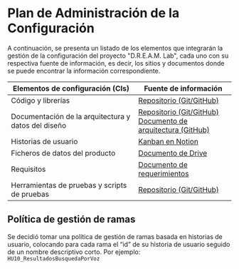 # Plan de Administración de la Configuración

A continuación, se presenta un listado de los elementos que integrarán la gestión de la configuración del proyecto "D.R.E.A.M. Lab", cada uno con su respectiva fuente de información, es decir, los sitios y documentos donde se puede encontrar la información correspondiente.

| Elementos de configuración (CIs) | Fuente de información |
| --- | --- |
| Código y librerías | [Repositorio (Git/GitHub)](https://github.com/CodeCraft-Solutions-DREAM-Lab/) |
| Documentación de la arquitectura y datos del diseño |[ Repositorio (Git/GitHub)](https://github.com/CodeCraft-Solutions-DREAM-Lab/Arquitectura) <br/> [Documento de arquitectura (GitHub)](https://github.com/CodeCraft-Solutions-DREAM-Lab/Wiki/blob/main/Documento-de-Dise%C3%B1o-de-Sistema-(SDD-IEEE-1016).md) |
| Historias de usuario | [Kanban en Notion](https://crimson-silverfish-4d1.notion.site/7ae7440495934b6fb9645943b3cc1efa?v=4b76e9385fae4bc5999616a4ebfc8568&pvs=4) |
| Ficheros de datos del producto | [Documento de Drive](https://docs.google.com/document/d/1NCXz10_kXLcwqjc1Ox1b_gTT3FTa8ONJIeBkBpCTjMI/edit?usp=sharing) |
| Requisitos | [Documento de requerimientos](https://docs.google.com/document/d/1Dzuzjha6ntMMHUa1TVPihW1_7_nco0bM6V8CRBCyTm8/edit?usp=sharing) |
| Herramientas de pruebas y scripts de pruebas | [Repositorio (Git/GitHub)](https://github.com/CodeCraft-Solutions-DREAM-Lab/) |

## Política de gestión de ramas

Se decidió tomar una política de gestión de ramas basada en historias de usuario, colocando para cada rama el “id” de su historia de usuario seguido de un nombre descriptivo corto. Por ejemplo: `HU10_ResultadosBusquedaPorVoz`


